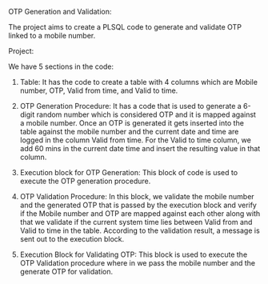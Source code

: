 
OTP Generation and Validation:

The project aims to create a PLSQL code to generate and validate OTP linked to a mobile number.


Project:

We have 5 sections in the code:

1.	Table: It has the code to create a table with 4 columns which are Mobile number, OTP, Valid from time, and Valid to time.

2.	OTP Generation Procedure:  It has a code that is used to generate a 6-digit random number which is considered OTP and it is mapped against a mobile number. Once an OTP is generated it gets inserted into the table against the mobile number and the current date and time are logged in the column Valid from time. For the Valid to time column, we add 60 mins in the current date time and insert the resulting value in that column.

3.	Execution block for OTP Generation: This block of code is used to execute the OTP generation procedure.

4.	OTP Validation Procedure: In this block, we validate the mobile number and the generated OTP that is passed by the execution block and verify if the Mobile number and OTP are mapped against each other along with that we validate if the current system time lies between Valid from and Valid to time in the table. According to the validation result, a message is sent out to the execution block.

5.	Execution Block for Validating OTP: This block is used to execute the OTP Validation procedure where in we pass the mobile number and the generate OTP for validation.

